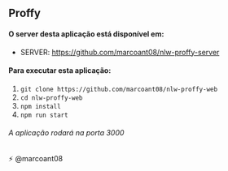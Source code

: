 ## Proffy

#### O server desta aplicação está disponível em: 
 - SERVER: https://github.com/marcoant08/nlw-proffy-server

#### Para executar esta aplicação:
 1. `git clone https://github.com/marcoant08/nlw-proffy-web`
 2. `cd nlw-proffy-web`
 3. `npm install`
 4. `npm run start`
 
 ###### A aplicação rodará na porta 3000

⚡ @marcoant08
